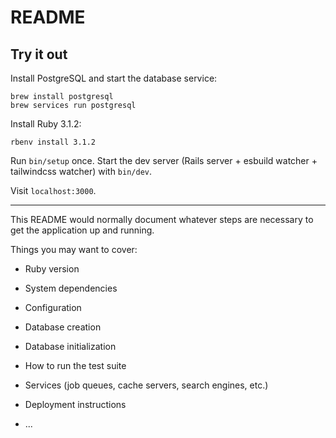 # README

## Try it out

Install PostgreSQL and start the database service:

```
brew install postgresql
brew services run postgresql
```

Install Ruby 3.1.2:

```
rbenv install 3.1.2
```

Run `bin/setup` once.
Start the dev server (Rails server + esbuild watcher + tailwindcss watcher) with `bin/dev`.

Visit `localhost:3000`.

--- 

This README would normally document whatever steps are necessary to get the
application up and running.

Things you may want to cover:

* Ruby version

* System dependencies

* Configuration

* Database creation

* Database initialization

* How to run the test suite

* Services (job queues, cache servers, search engines, etc.)

* Deployment instructions

* ...

